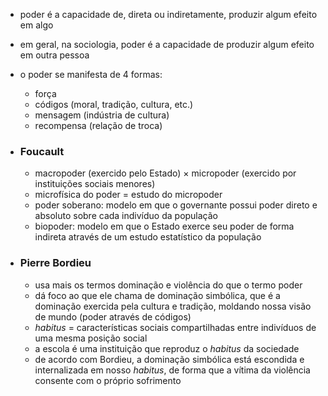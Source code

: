 - poder é a capacidade de, direta ou indiretamente, produzir algum efeito em algo
- em geral, na sociologia, poder é a capacidade de produzir algum efeito em outra pessoa

- o poder se manifesta de 4 formas:
	- força
	- códigos (moral, tradição, cultura, etc.)
	- mensagem (indústria de cultura)
	- recompensa (relação de troca)


- ### Foucault
	- macropoder (exercido pelo Estado) $\times$ micropoder (exercido por instituições sociais menores)
	- microfísica do poder = estudo do micropoder
	- poder soberano: modelo em que o governante possui poder direto e absoluto sobre cada indivíduo da população
	- biopoder: modelo em que o Estado exerce seu poder de forma indireta através de um estudo estatístico da população


- ### Pierre Bordieu
	- usa mais os termos dominação e violência do que o termo poder
	- dá foco ao que ele chama de dominação simbólica, que é a dominação exercida pela cultura e tradição, moldando nossa visão de mundo (poder através de códigos)
	- *habitus* = características sociais compartilhadas entre indivíduos de uma mesma posição social
	- a escola é uma instituição que reproduz o *habitus* da sociedade
	- de acordo com Bordieu, a dominação simbólica está escondida e internalizada em nosso *habitus*, de forma que a vítima da violência consente com o próprio sofrimento